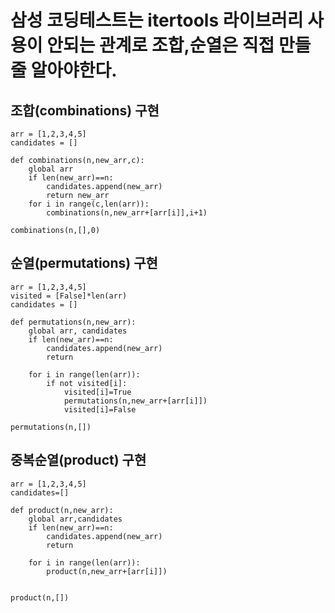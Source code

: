 # 삼성 코딩테스트는 itertools 라이브러리 사용이 안되는 관계로 조합,순열은 직접 만들 줄 알아야한다.

## 조합(combinations) 구현
~~~
arr = [1,2,3,4,5]
candidates = []

def combinations(n,new_arr,c):
    global arr
    if len(new_arr)==n:
        candidates.append(new_arr)
        return new_arr
    for i in range(c,len(arr)):
        combinations(n,new_arr+[arr[i]],i+1)

combinations(n,[],0)
~~~

## 순열(permutations) 구현
~~~
arr = [1,2,3,4,5]
visited = [False]*len(arr)
candidates = []

def permutations(n,new_arr):
    global arr, candidates
    if len(new_arr)==n:
        candidates.append(new_arr)
        return

    for i in range(len(arr)):
        if not visited[i]:
            visited[i]=True
            permutations(n,new_arr+[arr[i]])
            visited[i]=False

permutations(n,[])
~~~

## 중복순열(product) 구현
~~~
arr = [1,2,3,4,5]
candidates=[]

def product(n,new_arr):
    global arr,candidates
    if len(new_arr)==n:
        candidates.append(new_arr)
        return

    for i in range(len(arr)):
        product(n,new_arr+[arr[i]])


product(n,[])
~~~
